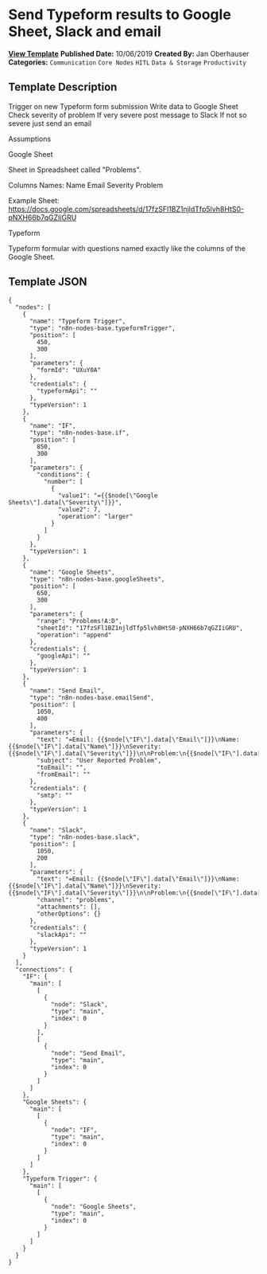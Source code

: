 # Send Typeform results to Google Sheet, Slack and email

**[View Template](https://n8n.io/workflows/29-/)**  **Published Date:** 10/06/2019  **Created By:** Jan Oberhauser  **Categories:** `Communication` `Core Nodes` `HITL` `Data & Storage` `Productivity`  

## Template Description



Trigger on new Typeform form submission
Write data to Google Sheet
Check severity of problem
If very severe post message to Slack
If not so severe just send an email

Assumptions

Google Sheet

Sheet in Spreadsheet called "Problems".

Columns Names:
 Name
 Email
 Severity
 Problem

Example Sheet: https://docs.google.com/spreadsheets/d/17fzSFl1BZ1njldTfp5lvh8HtS0-pNXH66b7qGZIiGRU

Typeform

Typeform formular with questions named exactly like the columns of the Google Sheet.


## Template JSON

```
{
  "nodes": [
    {
      "name": "Typeform Trigger",
      "type": "n8n-nodes-base.typeformTrigger",
      "position": [
        450,
        300
      ],
      "parameters": {
        "formId": "UXuY0A"
      },
      "credentials": {
        "typeformApi": ""
      },
      "typeVersion": 1
    },
    {
      "name": "IF",
      "type": "n8n-nodes-base.if",
      "position": [
        850,
        300
      ],
      "parameters": {
        "conditions": {
          "number": [
            {
              "value1": "={{$node[\"Google Sheets\"].data[\"Severity\"]}}",
              "value2": 7,
              "operation": "larger"
            }
          ]
        }
      },
      "typeVersion": 1
    },
    {
      "name": "Google Sheets",
      "type": "n8n-nodes-base.googleSheets",
      "position": [
        650,
        300
      ],
      "parameters": {
        "range": "Problems!A:D",
        "sheetId": "17fzSFl1BZ1njldTfp5lvh8HtS0-pNXH66b7qGZIiGRU",
        "operation": "append"
      },
      "credentials": {
        "googleApi": ""
      },
      "typeVersion": 1
    },
    {
      "name": "Send Email",
      "type": "n8n-nodes-base.emailSend",
      "position": [
        1050,
        400
      ],
      "parameters": {
        "text": "=Email: {{$node[\"IF\"].data[\"Email\"]}}\nName: {{$node[\"IF\"].data[\"Name\"]}}\nSeverity: {{$node[\"IF\"].data[\"Severity\"]}}\n\nProblem:\n{{$node[\"IF\"].data[\"Problem\"]}}",
        "subject": "User Reported Problem",
        "toEmail": "",
        "fromEmail": ""
      },
      "credentials": {
        "smtp": ""
      },
      "typeVersion": 1
    },
    {
      "name": "Slack",
      "type": "n8n-nodes-base.slack",
      "position": [
        1050,
        200
      ],
      "parameters": {
        "text": "=Email: {{$node[\"IF\"].data[\"Email\"]}}\nName: {{$node[\"IF\"].data[\"Name\"]}}\nSeverity: {{$node[\"IF\"].data[\"Severity\"]}}\n\nProblem:\n{{$node[\"IF\"].data[\"Problem\"]}}",
        "channel": "problems",
        "attachments": [],
        "otherOptions": {}
      },
      "credentials": {
        "slackApi": ""
      },
      "typeVersion": 1
    }
  ],
  "connections": {
    "IF": {
      "main": [
        [
          {
            "node": "Slack",
            "type": "main",
            "index": 0
          }
        ],
        [
          {
            "node": "Send Email",
            "type": "main",
            "index": 0
          }
        ]
      ]
    },
    "Google Sheets": {
      "main": [
        [
          {
            "node": "IF",
            "type": "main",
            "index": 0
          }
        ]
      ]
    },
    "Typeform Trigger": {
      "main": [
        [
          {
            "node": "Google Sheets",
            "type": "main",
            "index": 0
          }
        ]
      ]
    }
  }
}
```
